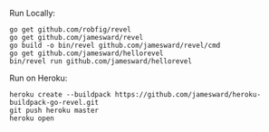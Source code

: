 Run Locally:

    go get github.com/robfig/revel
    go get github.com/jamesward/revel
    go build -o bin/revel github.com/jamesward/revel/cmd
    go get github.com/jamesward/hellorevel
    bin/revel run github.com/jamesward/hellorevel

Run on Heroku:

    heroku create --buildpack https://github.com/jamesward/heroku-buildpack-go-revel.git
    git push heroku master
    heroku open
